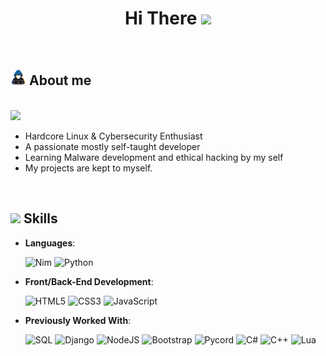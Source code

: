 <h1 align="center"><b>Hi There </b><img src="https://media.giphy.com/media/hvRJCLFzcasrR4ia7z/giphy.gif" width="35"></h1>




<br>



	
## <picture><img src = "https://github.com/0xAbdulKhalid/0xAbdulKhalid/raw/main/assets/mdImages/about_me.gif" width = 25px></picture> **About me**


<br>
<picture><img src = "https://img.shields.io/badge/Arch%20Linux-1793D1?logo=arch-linux&logoColor=fff&style=for-the-badge"></picture>

- Hardcore Linux & Cybersecurity Enthusiast
- A passionate mostly self-taught developer
- Learning Malware development and ethical hacking by my self
- My projects are kept to myself.
  
<br>

## <img src="https://media2.giphy.com/media/QssGEmpkyEOhBCb7e1/giphy.gif?cid=ecf05e47a0n3gi1bfqntqmob8g9aid1oyj2wr3ds3mg700bl&rid=giphy.gif" width ="25"><b> Skills</b>

<p align="center">

- **Languages**:
    
    ![Nim](https://img.shields.io/badge/-Nim-yellow?logo=nim&logoColor=white&style=for-the-badge)
    ![Python](https://img.shields.io/badge/Python%20-yellow?style=for-the-badge&logo=python&logoColor=white)

- **Front/Back-End Development**:

   ![HTML5](https://img.shields.io/badge/HTML5%20-%23E34F26.svg?style=for-the-badge&logo=html5&logoColor=white)
   ![CSS3](https://img.shields.io/badge/CSS%20-%231572B6.svg?style=for-the-badge&logo=css3&logoColor=white)
   ![JavaScript](https://img.shields.io/badge/JavaScript%20-%23F7DF1E.svg?style=for-the-badge&logo=javascript&logoColor=black)


- **Previously Worked With**:
  
    ![SQL](https://img.shields.io/badge/-sql-blue?logo=sqlite&logoColor=white&style=for-the-badge)
    ![Django](https://img.shields.io/badge/-django-092e20?logo=django&logoColor=white&style=for-the-badge)
    ![NodeJS](https://img.shields.io/badge/-nodejs-297932?logo=node.js&logoColor=white&style=for-the-badge)
    ![Bootstrap](https://img.shields.io/badge/-bootstrap-7952b3?logo=bootstrap&logoColor=white&style=for-the-badge)
    ![Pycord](https://img.shields.io/badge/-pycord-5964f2?logo=discord&logoColor=white&style=for-the-badge)
    ![C#](https://img.shields.io/badge/-c%23-189f20?logo=c-sharp&logoColor=white&style=for-the-badge)
    ![C++](https://img.shields.io/badge/c++-%2300599C.svg?style=for-the-badge&logo=c%2B%2B&logoColor=white)
    ![Lua](https://img.shields.io/badge/lua-%232C2D72.svg?style=for-the-badge&logo=lua&logoColor=white)

